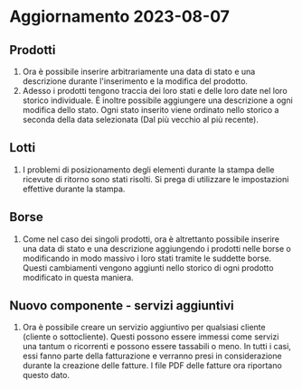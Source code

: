 # Aggiornamento 2023-08-07

## Prodotti

1. Ora è possibile inserire arbitrariamente una data di stato e una descrizione durante l'inserimento e la modifica del prodotto.
2. Adesso i prodotti tengono traccia dei loro stati e delle loro date nel loro storico individuale. È inoltre possibile aggiungere una descrizione a ogni modifica dello stato. Ogni stato inserito viene ordinato nello storico a seconda della data selezionata (Dal più vecchio al più recente).

## Lotti

1. I problemi di posizionamento degli elementi durante la stampa delle ricevute di ritorno sono stati risolti. Si prega di utilizzare le impostazioni effettive durante la stampa.

## Borse

1. Come nel caso dei singoli prodotti, ora è altrettanto possibile inserire una data di stato e una descrizione aggiungendo i prodotti nelle borse o modificando in modo massivo i loro stati tramite le suddette borse. Questi cambiamenti vengono aggiunti nello storico di ogni prodotto modificato in questa maniera.

## Nuovo componente - servizi aggiuntivi

1. Ora è possibile creare un servizio aggiuntivo per qualsiasi cliente (cliente o sottocliente). Questi possono essere immessi come servizi una tantum o ricorrenti e possono essere tassabili o meno. In tutti i casi, essi fanno parte della fatturazione e verranno presi in considerazione durante la creazione delle fatture. I file PDF delle fatture ora riportano questo dato.
